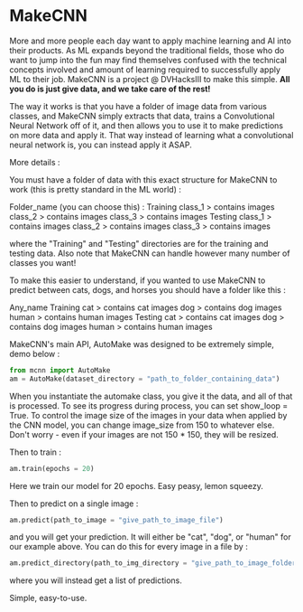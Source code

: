 # MakeCNN

More and more people each day want to apply machine learning and AI into their products. As ML expands beyond the traditional fields, those
who do want to jump into the fun may find themselves confused with the technical concepts involved and amount of learning required to successfully 
apply ML to their job. MakeCNN is a project @ DVHacksIII to make this simple. **All you do is just give data, and we take care of the rest!** 

The way it works is that you have a folder of image data from various classes, and MakeCNN simply extracts that data, trains
a Convolutional Neural Network off of it, and then allows you to use it to make predictions on more data and apply it. That way 
instead of learning what a convolutional neural network is, you can instead apply it ASAP.

More details : 

You must have a folder of data with this exact structure for MakeCNN to work (this is pretty standard in the ML world) : 

Folder_name (you can choose this) : 
  Training
    class_1 > contains images
    class_2 > contains images
    class_3 > contains images
  Testing 
    class_1 > contains images
    class_2 > contains images
    class_3 > contains images
    
where the "Training" and "Testing" directories are for the training and testing data. Also 
note that MakeCNN can handle however many number of classes you want!

To make this easier to understand, if you wanted to use MakeCNN to predict between cats, dogs, and horses 
you should have a folder like this : 

Any_name 
  Training
    cat > contains cat images
    dog > contains dog images
    human > contains human images
  Testing 
    cat > contains cat images
    dog > contains dog images
    human > contains human images 

MakeCNN's main API, AutoMake was designed to be extremely simple, 
demo below : 

```python
from mcnn import AutoMake
am = AutoMake(dataset_directory = "path_to_folder_containing_data") 
```

When you instantiate the automake class, you give it the data, and all
of that is processed. To see its progress during process, you can set
show_loop = True. To control the image size of the images in your data
when applied by the CNN model, you can change image_size from 150 to whatever else. 
Don't worry - even if your images are not 150 * 150, they will be resized. 

Then to train : 
```python
am.train(epochs = 20)
```

Here we train our model for 20 epochs. Easy peasy, lemon squeezy.

Then to predict on a single image : 
```python
am.predict(path_to_image = "give_path_to_image_file")
```

and you will get your prediction. It will either be "cat", "dog", or "human"
for our example above. You can do this for every image in a file by :

```python
am.predict_directory(path_to_img_directory = "give_path_to_image_folders")
```

where you will instead get a list of predictions. 

Simple, easy-to-use. 



